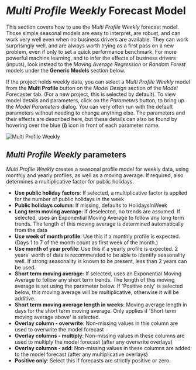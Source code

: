 
# *Multi Profile Weekly* Forecast Model

This section covers how to use the *Multi Profile Weekly* forecast model. Those simple seasonal models are easy to interpret, are robust, and can work very well even when no business drivers are available. They can work surprisingly well, and are always worth trying as a first pass on a new problem, even if only to set a quick performance benchmark. For more powerful machine learning, and to infer the effects of business drivers (inputs), look instead to the *Moving Average Regression* or *Random Forest* models under the **Generic Models** section below.

If the project holds weekly data, you can select a *Multi Profile Weekly* model from the **Multi Profile** button on the *Model Design* section of the *Model* Forecaster tab. (For a new project, this is selected by default). To view model details and parameters, click on the *Parameters* button, to bring up the *Model Parameters* dialog. You can very often run with the default parameters without needing to change anything else. The parameters and their effects are described here, but these details can also be found by hovering over the blue **(i)** icon in front of each parameter name.


![Multi Profile Weekly](imgs/ScriptImporter_LoadWithHarmonicsDaily.png) 

## *Multi Profile Weekly* parameters

*Multi Profile Weekly* creates a seasonal profile model for weekly data, using monthly and yearly profiles, as well as a moving average. If required, also determines a multiplicative factor for public holidays.

- **Use public holiday factors**: If selected, a multiplicative factor is applied for the number of public holidays in the week
- **Public holidays column**: If missing, defaults to HolidaysInWeek
- **Long term moving average**: If deselected, no trends are assumed. If selected, uses an Exponential Moving Average to follow any long term trends. The length of this moving average is determined automatically from the data
- **Use week of month profile**: Use this if a monthly profile is expected. (Days 1 to 7 of the month count as first week of the month.)
- **Use month of year profile**: Use this if a yearly profile is expected. 2 years' worth of data is recommended to be able to identify seasonality well. If strong seasonality is known to be present, less than 2 years can be used.
- **Short term moving average**: If selected, uses an Exponential Moving Average to follow any short term trends. The length of this moving average is set using the parameter below. If 'Positive only' is selected below, this moving average will be multiplicative, otherwise it will be additive. 
- **Short term moving average length in weeks**: Moving average length in days for the short term moving average. Only applies if 'Short term moving average above' is selected.
- **Overlay column - overwrite**: Non-missing values in this column are used to overwrite the model forecast
- **Overlay columns - multiply**: Non-missing values in these columns are used to multiply the model forecast (after any overwrite overlays)
- **Overlay columns - add**: Non-missing values in these columns are added to the model forecast (after any multiplicative overlays)
- **Positive only**: Select this if forecasts are strictly positive or zero.


